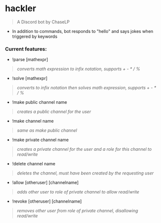# hackler
> 
> A Discord bot by ChaseLP

- In addition to commands, bot responds to "hello" and says jokes when triggered by keywords

### Current features:
- !parse [mathexpr]
> *converts math expression to infix notation, supports + - \* / %*
- !solve [mathexpr]
> *converts to infix notation then solves math expression, supports + - \* / %*
- !make public channel name
> *creates a public channel for the user*
- !make channel name
> *same as make public channel*
- !make private channel name
> *creates a private channel for the user and a role for this channel to read/write*
- !delete channel name
> *deletes the channel, must have been created by the requesting user*
- !allow [otheruser] [channelname]
> *adds other user to role of private channel to allow read/write*
- !revoke [otheruser] [channelname]
> *removes other user from role of private channel, disallowing read/write*
